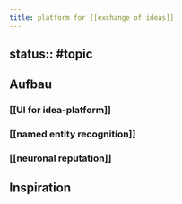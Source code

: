 ```yaml
---
title: platform for [[exchange of ideas]]
---
```


## status:: #topic

## Aufbau
### [[UI for idea-platform]]
#### 

### [[named entity recognition]]

### [[neuronal reputation]]

## Inspiration

## 
